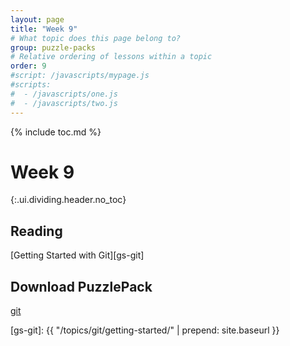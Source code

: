 ```yaml
---
layout: page
title: "Week 9"
# What topic does this page belong to?
group: puzzle-packs
# Relative ordering of lessons within a topic
order: 9
#script: /javascripts/mypage.js
#scripts:
#  - /javascripts/one.js
#  - /javascripts/two.js
---
```



{% include toc.md %}

# Week 9
{:.ui.dividing.header.no_toc}

## Reading

[Getting Started with Git][gs-git]

## Download PuzzlePack

[git][lern2unix]


[lern2unix]: http://lern2unix.com/download/git
[gs-git]: {{ "/topics/git/getting-started/" | prepend: site.baseurl }}
